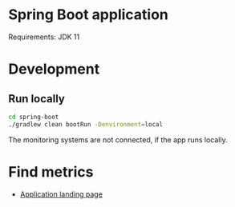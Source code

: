 # Spring Boot application

Requirements: JDK 11

# Development

## Run locally

```bash
cd spring-boot
./gradlew clean bootRun -Denvironment=local
```
The monitoring systems are not connected, if the app runs locally.   

# Find metrics

* [Application landing page](http://localhost:8090)
